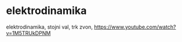 # elektrodinamika
elektrodinamika, stojni val, trk zvon,
https://www.youtube.com/watch?v=1M5TRUkDPNM
